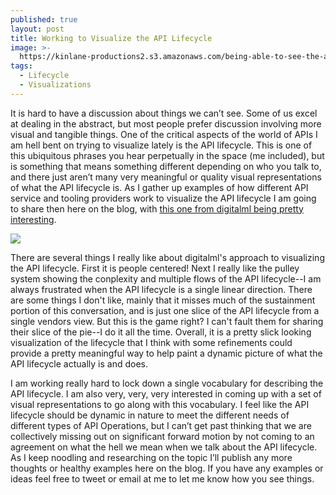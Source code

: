```yaml
---
published: true
layout: post
title: Working to Visualize the API Lifecycle
image: >-
  https://kinlane-productions2.s3.amazonaws.com/being-able-to-see-the-api-lifecycle.png
tags:
  - Lifecycle
  - Visualizations
---
```

It is hard to have a discussion about things we can’t see. Some of us excel at dealing in the abstract, but most people prefer discussion involving more visual and tangible things. One of the critical aspects of the world of APIs I am hell bent on trying to visualize lately is the API lifecycle. This is one of this ubiquitous phrases you hear perpetually in the space (me included), but is something that means something different depending on who you talk to, and there just aren’t many very meaningful or quality visual representations of what the API lifecycle is. As I gather up examples of how different API service and tooling providers work to visualize the API lifecycle I am going to share then here on the blog, with [this one from digitalml being pretty interesting](https://www.digitalml.com/ignite-extended-service-lifecycle/).

[![](https://kinlane-productions2.s3.amazonaws.com/being-able-to-see-the-api-lifecycle.png)](https://www.digitalml.com/ignite-extended-service-lifecycle/)

There are several things I really like about digitalml's approach to visualizing the API lifecycle. First it is people centered! Next I really like the pulley system showing the conplexity and multiple flows of the API lifecycle--I am always frustrated when the API lifecycle is a single linear direction. There are some things I don't like, mainly that it misses much of the sustainment portion of this conversation, and is just one slice of the API lifecycle from a single vendors view. But this is the game right? I can't fault them for sharing their slice of the pie--I do it all the time. Overall, it is a pretty slick looking visualization of the lifecycle that I think with some refinements could provide a pretty meaningful way to help paint a dynamic picture of what the API lifecycle actually is and does.

I am working really hard to lock down a single vocabulary for describing the API lifecycle. I am also very, very, very interested in coming up with a set of visual representations to go along with this vocabulary. I feel like the API lifecycle should be dynamic in nature to meet the different needs of different types of API Operations, but I can’t get past thinking that we are collectively missing out on significant forward motion by not coming to an agreement on what the hell we mean when we talk about the API lifecycle. As I keep noodling and researching on the topic I’ll publish any more thoughts or healthy examples here on the blog. If you have any examples or ideas feel free to tweet or email at me to let me know how you see things.

